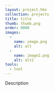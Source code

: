 ```yaml
---
layout: project.hbs
collection: projects
title: title
thumb: thumb.png
order: 0000
images:
  -
    name: image.png
    alt: alt
  -
    name: image2.png
    alt: alt2
tools:
  - tool
---
```


Description
